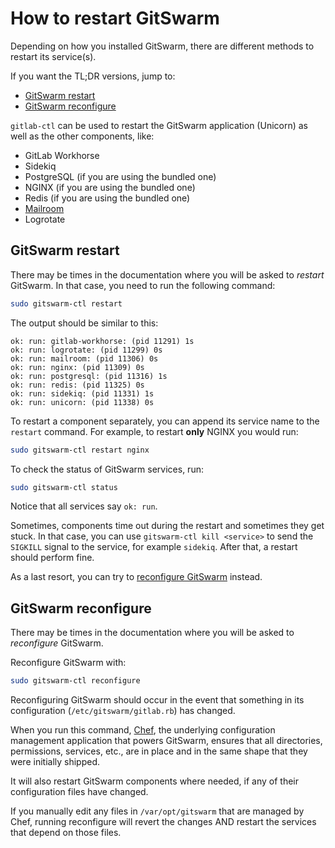 # How to restart GitSwarm

Depending on how you installed GitSwarm, there are different methods to
restart its service(s).

If you want the TL;DR versions, jump to:

- [GitSwarm restart](#gitswarm-restart)
- [GitSwarm reconfigure](#gitswarm-reconfigure)

`gitlab-ctl` can be used to restart the GitSwarm application (Unicorn) as
well as the other components, like:

- GitLab Workhorse
- Sidekiq
- PostgreSQL (if you are using the bundled one)
- NGINX (if you are using the bundled one)
- Redis (if you are using the bundled one)
- [Mailroom]
- Logrotate

## GitSwarm restart

There may be times in the documentation where you will be asked to
_restart_ GitSwarm. In that case, you need to run the following command:

```bash
sudo gitswarm-ctl restart
```

The output should be similar to this:

```
ok: run: gitlab-workhorse: (pid 11291) 1s
ok: run: logrotate: (pid 11299) 0s
ok: run: mailroom: (pid 11306) 0s
ok: run: nginx: (pid 11309) 0s
ok: run: postgresql: (pid 11316) 1s
ok: run: redis: (pid 11325) 0s
ok: run: sidekiq: (pid 11331) 1s
ok: run: unicorn: (pid 11338) 0s
```

To restart a component separately, you can append its service name to the
`restart` command. For example, to restart **only** NGINX you would run:

```bash
sudo gitswarm-ctl restart nginx
```

To check the status of GitSwarm services, run:

```bash
sudo gitswarm-ctl status
```

Notice that all services say `ok: run`.

Sometimes, components time out during the restart and sometimes they get
stuck. In that case, you can use `gitswarm-ctl kill <service>` to send the
`SIGKILL` signal to the service, for example `sidekiq`. After that, a
restart should perform fine.

As a last resort, you can try to
[reconfigure GitSwarm](#gitswarm-reconfigure) instead.

## GitSwarm reconfigure

There may be times in the documentation where you will be asked to
_reconfigure_ GitSwarm.

Reconfigure GitSwarm with:

```bash
sudo gitswarm-ctl reconfigure
```

Reconfiguring GitSwarm should occur in the event that something in its
configuration (`/etc/gitswarm/gitlab.rb`) has changed.

When you run this command, [Chef], the underlying configuration management
application that powers GitSwarm, ensures that all directories,
permissions, services, etc., are in place and in the same shape that they
were initially shipped.

It will also restart GitSwarm components where needed, if any of their
configuration files have changed.

If you manually edit any files in `/var/opt/gitswarm` that are managed by
Chef, running reconfigure will revert the changes AND restart the services
that depend on those files.

[omnibus-dl]: https://about.gitlab.com/downloads/ "Download the Omnibus packages"
[mailroom]: ../incoming_email/README.md "Used for replying by email in GitSwarm issues and merge requests"
[chef]: https://www.chef.io/chef/ "Chef official website"
[src-service]: https://gitlab.com/gitlab-org/gitlab-ce/blob/master/lib/support/init.d/gitlab "GitLab init service file"
[gl-recipes]: https://gitlab.com/gitlab-org/gitlab-recipes/tree/master/init "GitLab Recipes repository"
